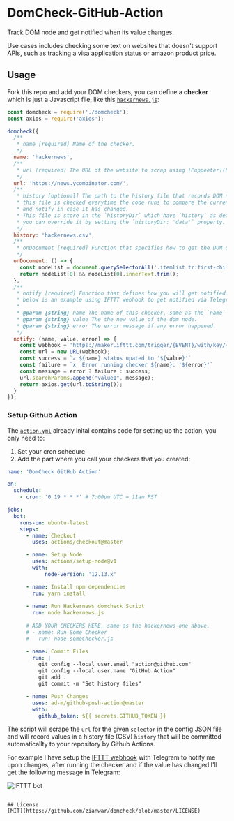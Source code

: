 # DomCheck-GitHub-Action

Track DOM node and get notified when its value changes.  

Use cases includes checking some text on websites that doesn\'t support APIs, such as tracking a visa application status or amazon product price.

## Usage
Fork this repo and add your DOM checkers, you can define a **checker** which is just a Javascript file, like this [`hackernews.js`](https://github.com/zianwar/domcheck/blob/master/hackernews.js):
```js
const domcheck = require('./domcheck');
const axios = require('axios');

domcheck({
  /**
   * name [required] Name of the checker.
   */
  name: 'hackernews',
  /**
   * url [required] The URL of the website to scrap using [Puppeeter](https://developers.google.com/web/tools/puppeteer)
   */
  url: 'https://news.ycombinator.com/',
  /**
   * history [optional] The path to the history file that records DOM node values, 
   * this file is checked everytime the code runs to compare the current value against old values, 
   * and notify in case it has changed.
   * This file is store in the `historyDir` which have `history` as default folder name, 
   * you can override it by setting the `historyDir: 'data'` property.
   */
  history: 'hackernews.csv',
  /**
   * onDocument [required] Function that specifies how to get the DOM data from the url
   */
  onDocument: () => {
    const nodeList = document.querySelectorAll('.itemlist tr:first-child .title a');
    return nodeList[0] && nodeList[0].innerText.trim();
  },
  /**
   * notify [required] Function that defines how you will get notified with the result,
   * below is an example using IFTTT webhook to get notified via Telegram.
   * 
   * @param {string} name The name of this checker, same as the `name` property.
   * @param {string} value The the new value of the dom node.
   * @param {string} error The error message if any error happened.
   */
  notify: (name, value, error) => {
    const webhook = 'https://maker.ifttt.com/trigger/{EVENT}/with/key/{IFTTT_KEY}';
    const url = new URL(webhook);
    const success = `✓ ${name} status upated to '${value}'`
    const failure = `𝗑  Error running checker ${name}: '${error}'`
    const message = error ? failure : success;
    url.searchParams.append("value1", message);
    return axios.get(url.toString());
  }
});
```
### Setup Github Action

The [`action.yml`](https://github.com/zianwar/domcheck/blob/master/.github/workflows/action.yml) already inital contains code for setting up the action, you only need to:
1. Set your cron schedure
2. Add the part where you call your checkers that you created:

```yaml
name: 'DomCheck GitHub Action'

on:
  schedule:
    - cron: '0 19 * * *' # 7:00pm UTC = 11am PST

jobs:
  bot:
    runs-on: ubuntu-latest
    steps:
      - name: Checkout
        uses: actions/checkout@master

      - name: Setup Node
        uses: actions/setup-node@v1
        with:
            node-version: '12.13.x'

      - name: Install npm dependencies
        run: yarn install
      
      - name: Run Hackernews domcheck Script
        run: node hackernews.js
      
      # ADD YOUR CHECKERS HERE, same as the hackernews one above.
      # - name: Run Some Checker
      #   run: node someChecker.js

      - name: Commit Files
        run: |
          git config --local user.email "action@github.com"
          git config --local user.name "GitHub Action"
          git add .
          git commit -m "Set history files"

      - name: Push Changes
        uses: ad-m/github-push-action@master
        with:
          github_token: ${{ secrets.GITHUB_TOKEN }}
```

The script will scrape the `url` for the given `selector` in the config JSON file and will record values in a history file (CSV) `history` that will be committed automaticallty to your repository by Github Actions.

For example I have setup the [IFTTT webhook](https://ifttt.com/maker_webhooks) with Telegram to notify me upon changes, after running the checker and if the value has changed I'll get the following message in Telegram:

![IFTTT bot](https://i.imgur.com/pInm3qg.png)
```

## License
[MIT](https://github.com/zianwar/domcheck/blob/master/LICENSE)
